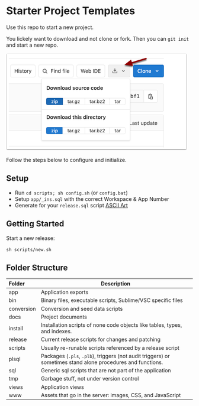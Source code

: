
# Starter Project Templates

Use this repo to start a new project. 

You lickely want to download and not clone or fork. Then you can `git init` and start a new repo. 

![Download project](tmp/gitlab-download.png)


Follow the steps below to configure and initialize.

## Setup

* Run `cd scripts; sh config.sh` (or `config.bat`)
* Setup `app/_ins.sql` with the correct Workspace & App Number
* Generate for your `release.sql` script [ASCII Art](https://asciiartgen.now.sh/?style=standard)

## Getting Started

Start a new release:
```
sh scripts/new.sh
```

## Folder Structure

| Folder | Description |
|:--|--|
| app | Application exports
| bin | Binary files, executable scripts, Sublime/VSC specific files 
| conversion | Conversion and seed data scripts
| docs | Project documents 
| install | Installation scripts of none code objects like tables, types, and indexes.
| release | Current release scripts for changes and patching
| scripts | Usually re-runable scripts referenced by a release script
| plsql | Packages (`.pls`, `.plb`), triggers (not audit triggers) or sometimes stand alone procedures and functions.
| sql | Generic sql scripts that are not part of the application
| tmp | Garbage stuff, not under version control
| views | Application views
| www | Assets that go in the server: images, CSS, and JavaScript
